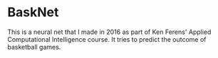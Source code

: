 # BaskNet
This is a neural net that I made in 2016 as part of Ken Ferens' Applied Computational 
Intelligence course. It tries to predict the outcome of basketball games.
